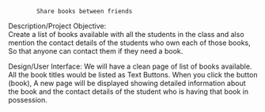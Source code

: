 			Share books between friends



Description/Project Objective:  
Create a list of books available with all the students in the class and also mention the contact details of the students who own each of those books, So that anyone can contact them if they need a book.

Design/User Interface:
We will have a clean page of list of books available. All the book titles would be listed as Text Buttons. When you click the button (book), A new page will be displayed showing detailed information about the book and the contact details of the student who is having that book in possession.

  

     




